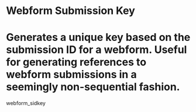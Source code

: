 Webform Submission Key
======================

Generates a unique key based on the submission ID for a webform. Useful for generating references to webform submissions in a seemingly non-sequential fashion.
=======
webform_sidkey
